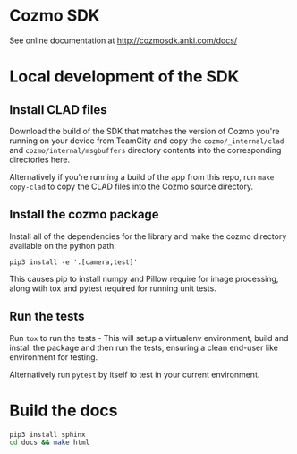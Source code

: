 # Cozmo SDK

See online documentation at http://cozmosdk.anki.com/docs/


# Local development of the SDK

## Install CLAD files

Download the build of the SDK that matches the version of Cozmo you're running
on your device from TeamCity and copy the `cozmo/_internal/clad` and 
`cozmo/internal/msgbuffers` directory contents into the corresponding
directories here.

Alternatively if you're running a build of the app from this repo, run
`make copy-clad` to copy the CLAD files into the Cozmo source directory.

## Install the cozmo package

Install all of the dependencies for the library and make the cozmo
directory available on the python path:

`pip3 install -e '.[camera,test]'`

This causes pip to install numpy and Pillow require for image processing,
along wtih tox and pytest required for running unit tests.

## Run the tests

Run `tox` to run the tests - This will setup a virtualenv environment,
build and install the package and then run the tests, ensuring a clean
end-user like environment for testing.

Alternatively run `pytest` by itself to test in your current environment.


# Build the docs

````bash
pip3 install sphinx
cd docs && make html
````
